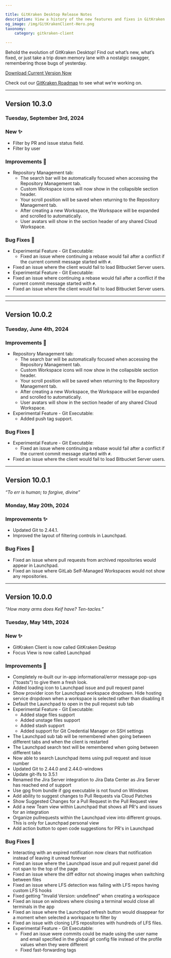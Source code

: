 ```yaml
---

title: GitKraken Desktop Release Notes
description: View a history of the new features and fixes in GitKraken Desktop's Version 10.
og_image: /img/GitKrakenClient-Hero.png
taxonomy:
    category: gitkraken-client

---
```


Behold the evolution of GitKraken Desktop! Find out what&rsquo;s new, what&rsquo;s fixed, or just take a trip down memory lane with a nostalgic swagger, remembering those bugs of yesterday.

<a href="https://www.gitkraken.com/download" target="_blank" class="button button--basic ">Download Current Version Now</a>

Check out our [GitKraken Roadmap](https://www.gitkraken.com/git-client/roadmap) to see what we’re working on.

***

<a id="v10-3-0"></a>
## Version 10.3.0

### Tuesday, September 3rd, 2024

### New ✨
- Filter by PR and issue status field.
- Filter by user


### Improvements 🙌
 - Repository Management tab:
   - The search bar will be automatically focused when accessing the Repository Management tab.
   - Custom Workspace icons will now show in the collapsible section header.
   - Your scroll position will be saved when returning to the Repository Management tab.
   - After creating a new Workspace, the Workspace will be expanded and scrolled to automatically.
   - User avatars will show in the section header of any shared Cloud Workspace.


### Bug Fixes 🐛
 - Experimental Feature - Git Executable:
   - Fixed an issue where continuing a rebase would fail after a conflict if the current commit message started with `#`.
 - Fixed an issue where the client would fail to load Bitbucket Server users.
  - Experimental Feature - Git Executable:
   - Fixed an issue where continuing a rebase would fail after a conflict if the current commit message started with `#`.
 - Fixed an issue where the client would fail to load Bitbucket Server users.

 ***

***

<a id="v10-0-2"></a>
## Version 10.0.2

### Tuesday, June 4th, 2024

### Improvements 🙌
 - Repository Management tab:
   - The search bar will be automatically focused when accessing the Repository Management tab.
   - Custom Workspace icons will now show in the collapsible section header.
   - Your scroll position will be saved when returning to the Repository Management tab.
   - After creating a new Workspace, the Workspace will be expanded and scrolled to automatically.
   - User avatars will show in the section header of any shared Cloud Workspace.
 - Experimental Feature - Git Executable:
   - Added push tag support.

### Bug Fixes 🐛
 - Experimental Feature - Git Executable:
   - Fixed an issue where continuing a rebase would fail after a conflict if the current commit message started with `#`.
 - Fixed an issue where the client would fail to load Bitbucket Server users.

 ***

<a id="v10-0-1"></a>
## Version 10.0.1

_“To err is human; to forgive, divine”_

### Monday, May 20th, 2024

### Improvements ✨
 - Updated Git to 2.44.1.
 - Improved the layout of filtering controls in Launchpad.

### Bug Fixes 🐛
 - Fixed an issue where pull requests from archived repositories would appear in Launchpad.
 - Fixed an issue where GitLab Self-Managed Workspaces would not show any repositories.

***

<a id="v10-0-0"></a>
## Version 10.0.0

_“How many arms does Keif have? Ten-tacles.”_

### Tuesday, May 14th, 2024

### New ✨
 - GitKraken Client is now called GitKraken Desktop
 - Focus View is now called Launchpad

### Improvements 🙌
 - Completely re-built our in-app informational/error message pop-ups ("toasts") to give them a fresh look.
 - Added loading icon to Launchpad issue and pull request panel
 - Show provider icon for Launchpad workspace dropdown. Hide hosting service dropdown when a workspace is selected rather than disabling it
 - Default the Launchpad to open in the pull request sub tab
 - Experimental Feature - Git Executable:
   - Added stage files support
   - Added unstage files support
   - Added stash support
   - Added support for Git Credential Manager on SSH settings
 - The Launchpad sub tab will be remembered when going between different tabs and when the client is restarted
 - The Launchpad search text will be remembered when going between different tabs
 - Now able to search Launchpad items using pull request and issue number
 - Updated Git to 2.44.0 and 2.44.0-windows
 - Update git-lfs to 3.5.1
 - Renamed the Jira Server integration to Jira Data Center as Jira Server has reached end of support
 - Use gpg from bundle if gpg executable is not found on Windows
 - Add ability to suggest changes to Pull Requests via Cloud Patches
 - Show Suggested Changes for a Pull Request in the Pull Request view
 - Add a new Team view within Launchpad that shows all PR's and issues for an integration
 - Organize pullrequests within the Launchpad view into different groups. This is only for Launchpad personal view
 - Add action button to open code suggestions for PR's in Launchpad

### Bug Fixes 🐛
 - Interacting with an expired notification now clears that notification instead of leaving it unread forever
 - Fixed an issue where the Launchpad issue and pull request panel did not span to the top of the page
 - Fixed an issue where the diff editor not showing images when switching between files
 - Fixed an issue where LFS detection was failing with LFS repos having custom LFS hooks
 - Fixed getting "Invalid Version: undefined" when creating a workspace
 - Fixed an issue on windows where closing a terminal would close all terminals in the app
 - Fixed an issue where the Launchpad refresh button would disappear for a moment when selected a workspace to filter by
 - Fixed an issue with cloning LFS repositories with hundreds of LFS files.
 - Experimental Feature - Git Executable:
   - Fixed an issue were commits could be made using the user name and email specified in the global git config file instead of the profile values when they were different
   - Fixed fast-forwarding tags
